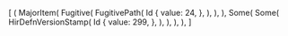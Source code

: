 [
    (
        MajorItem(
            Fugitive(
                FugitivePath(
                    Id {
                        value: 24,
                    },
                ),
            ),
        ),
        Some(
            Some(
                HirDefnVersionStamp(
                    Id {
                        value: 299,
                    },
                ),
            ),
        ),
    ),
]